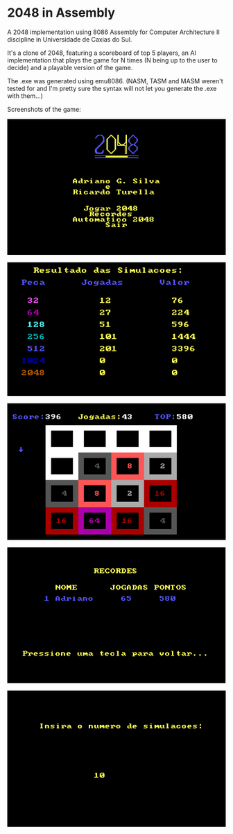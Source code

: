 # 2048 in Assembly

A 2048 implementation using 8086 Assembly for Computer Architecture II discipline in Universidade de Caxias do Sul.

It's a clone of 2048, featuring a scoreboard of top 5 players, an AI implementation that plays the game for N times (N being up to the user to decide) and a playable version of the game.

The .exe was generated using emu8086. (NASM, TASM and MASM weren't tested for and I'm pretty sure the syntax will not let you generate the .exe with them...)

Screenshots of the game:


![Main Menu](https://github.com/11808s8/2048-assembly/blob/master/markdown-assets/menu-principal.png)

![IA Simulation Results Screen](https://github.com/11808s8/2048-assembly/blob/master/markdown-assets/resultado-simulacoes-ia.png)

![Main Game Screen](https://github.com/11808s8/2048-assembly/blob/master/markdown-assets/tela-principal-jogo.png)

![Topscore Screen](https://github.com/11808s8/2048-assembly/blob/master/markdown-assets/tela-recordes.png)

![IA Simulation Screen](https://github.com/11808s8/2048-assembly/blob/master/markdown-assets/tela-simulacoes-ia.png)

